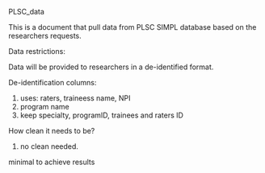 PLSC_data

This is a document that pull data from PLSC SIMPL database based on the researchers requests.


Data restrictions:

Data will be provided to researchers in a de-identified format.

De-identification columns:

1. uses: raters, traineess name, NPI
2. program name
3. keep specialty, programID, trainees and raters ID


How clean it needs to be?

1. no clean needed.

minimal to achieve results
